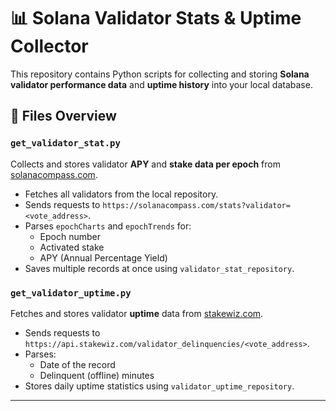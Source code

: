 # 📊 Solana Validator Stats & Uptime Collector

This repository contains Python scripts for collecting and storing **Solana validator performance data** and **uptime history** into your local database.

## 📂 Files Overview

### `get_validator_stat.py`

Collects and stores validator **APY** and **stake data per epoch** from [solanacompass.com](https://solanacompass.com).

- Fetches all validators from the local repository.
- Sends requests to `https://solanacompass.com/stats?validator=<vote_address>`.
- Parses `epochCharts` and `epochTrends` for:
  - Epoch number
  - Activated stake
  - APY (Annual Percentage Yield)
- Saves multiple records at once using `validator_stat_repository`.

### `get_validator_uptime.py`

Fetches and stores validator **uptime** data from [stakewiz.com](https://stakewiz.com).

- Sends requests to `https://api.stakewiz.com/validator_delinquencies/<vote_address>`.
- Parses:
  - Date of the record
  - Delinquent (offline) minutes
- Stores daily uptime statistics using `validator_uptime_repository`.

---
